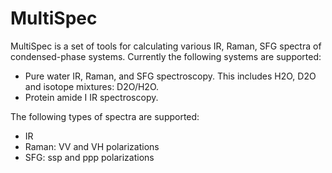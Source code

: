 # MultiSpec
 
MultiSpec is a set of tools for calculating various IR, Raman, SFG spectra of condensed-phase systems.
Currently the following systems are supported:

- Pure water IR, Raman, and SFG spectroscopy. This includes H2O, D2O and isotope mixtures: D2O/H2O.
- Protein amide I IR spectroscopy.

The following types of spectra are supported:

- IR
- Raman: VV and VH polarizations
- SFG: ssp and ppp polarizations

